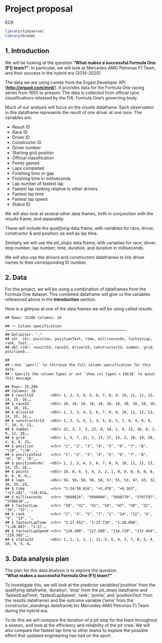 Project proposal
================
ECK

``` r
library(tidyverse)
library(broom)
```

## 1. Introduction

We will be looking at the question **“What makes a successful Formula
One (F1) team?”**. In particular, we will look at Mercedes-AMG Petronas
F1 Team, and their success in the hybrid era (2014-2020).

The data we are using comes from the Ergast Developer API
(**<http://ergast.com/mrd/>**). It provides data for the Formula One
racing series from 1950 to present. The data is collected from official
race classifications released by the FIA, Formula One’s governing body.

Much of our analysis will focus on the *results* dataframe. Each
observation in this dataframe represents the result of one driver at one
race. The variables are:

-   Result ID  
-   Race ID  
-   Driver ID  
-   Constructor ID  
-   Driver number  
-   Starting grid position  
-   Official classification  
-   Points gained  
-   Laps completed  
-   Finishing time or gap  
-   Finishing time in milliseconds  
-   Lap number of fastest lap  
-   Fastest lap ranking relative to other drivers  
-   Fastest lap time  
-   Fastest lap speed  
-   Status ID

We will also look at several other data frames, both in conjunction with
the *results* frame, and separately.

These will include the *qualifying* data frame, with variables for race,
driver, constructor & and position, as well as lap time.

Similarly we will use the *pit\_stops* data frame, with variables for
race, driver, stop number, lap number, time, duration, and duration in
milliseconds.

We will also use the *drivers* and *constructors* dataframes to link
driver names to their corresponding ID number.


## 2. Data

For this project, we will be using a combination of dataframes from the
Formula One dataset. This combined dataframe will give us the variables
referenced above in the **Introduction** section.

Here is a glimpse at one of the data frames we will be using called
*results*.

    ## Rows: 25280 Columns: 18

    ## ── Column specification ────────────────────────────────────────────────────────
    ## Delimiter: ","
    ## chr  (8): position, positionText, time, milliseconds, fastestLap, rank, fast...
    ## dbl (10): resultId, raceId, driverId, constructorId, number, grid, positionO...

    ## 
    ## ℹ Use `spec()` to retrieve the full column specification for this data.
    ## ℹ Specify the column types or set `show_col_types = FALSE` to quiet this message.

    ## Rows: 25,280
    ## Columns: 18
    ## $ resultId        <dbl> 1, 2, 3, 4, 5, 6, 7, 8, 9, 10, 11, 12, 13, 14, 15, 16,…
    ## $ raceId          <dbl> 18, 18, 18, 18, 18, 18, 18, 18, 18, 18, 18, 18, 18, 18…
    ## $ driverId        <dbl> 1, 2, 3, 4, 5, 6, 7, 8, 9, 10, 11, 12, 13, 14, 15, 16,…
    ## $ constructorId   <dbl> 1, 2, 3, 4, 1, 3, 5, 6, 2, 7, 8, 4, 6, 9, 7, 10, 9, 11…
    ## $ number          <dbl> 22, 3, 7, 5, 23, 8, 14, 1, 4, 12, 18, 6, 2, 9, 11, 20,…
    ## $ grid            <dbl> 1, 5, 7, 11, 3, 13, 17, 15, 2, 18, 19, 20, 4, 8, 6, 22…
    ## $ position        <chr> "1", "2", "3", "4", "5", "6", "7", "8", "\\N", "\\N", …
    ## $ positionText    <chr> "1", "2", "3", "4", "5", "6", "7", "8", "R", "R", "R",…
    ## $ positionOrder   <dbl> 1, 2, 3, 4, 5, 6, 7, 8, 9, 10, 11, 12, 13, 14, 15, 16,…
    ## $ points          <dbl> 10, 8, 6, 5, 4, 3, 2, 1, 0, 0, 0, 0, 0, 0, 0, 0, 0, 0,…
    ## $ laps            <dbl> 58, 58, 58, 58, 58, 57, 55, 53, 47, 43, 32, 30, 29, 25…
    ## $ time            <chr> "1:34:50.616", "+5.478", "+8.163", "+17.181", "+18.014…
    ## $ milliseconds    <chr> "5690616", "5696094", "5698779", "5707797", "5708630",…
    ## $ fastestLap      <chr> "39", "41", "41", "58", "43", "50", "22", "20", "15", …
    ## $ rank            <chr> "2", "3", "5", "7", "1", "14", "12", "4", "9", "13", "…
    ## $ fastestLapTime  <chr> "1:27.452", "1:27.739", "1:28.090", "1:28.603", "1:27.…
    ## $ fastestLapSpeed <chr> "218.300", "217.586", "216.719", "215.464", "218.385",…
    ## $ statusId        <dbl> 1, 1, 1, 1, 1, 11, 5, 5, 4, 3, 7, 8, 5, 4, 10, 9, 4, 4…

## 3. Data analysis plan

The plan for this data analysis is to explore the question  
**“What makes a successful Formula One (F1) team?”**

To investigate this, we will look at the predictor variables(‘position’
from the qualifying dataframe, ‘duration’, ‘stop’ from the pit\_stops
dataframe and ‘fastestLapTime’, ‘fastestLapSpeed’, ‘rank’, ‘points’, and
‘positionText’ from the results dataframe) and the outcome variable
(‘wins’ from the constructor\_standings dataframe) for Mercedes-AMG
Petronas F1 Team during the hybrid era.

To do this we will compare the duration of a pit stop for the team
throughout a season, and look at the efficiency and reliability of the
pit crew. We will also compare the fastest lap time to other teams to
explore the possible effect that updated engineering has had on the
sport.
